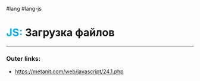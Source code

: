 #lang #lang-js
# <font color="#00b0f0">JS:</font> Загрузка файлов
---
### Outer links:
- https://metanit.com/web/javascript/24.1.php